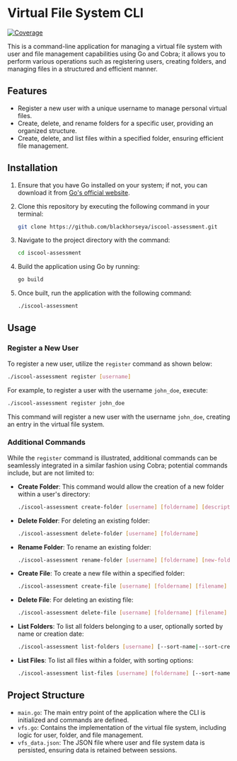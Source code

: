 # Virtual File System CLI

[![Coverage](https://sonarcloud.io/api/project_badges/measure?project=blackhorseya_iscool-assessment&metric=coverage)](https://sonarcloud.io/summary/new_code?id=blackhorseya_iscool-assessment)

This is a command-line application for managing a virtual file system with user and file management capabilities using
Go and Cobra; it allows you to perform various operations such as registering users, creating folders, and managing
files in a structured and efficient manner.

## Features

- Register a new user with a unique username to manage personal virtual files.
- Create, delete, and rename folders for a specific user, providing an organized structure.
- Create, delete, and list files within a specified folder, ensuring efficient file management.

## Installation

1. Ensure that you have Go installed on your system; if not, you can download it
   from [Go's official website](https://golang.org/dl/).
2. Clone this repository by executing the following command in your terminal:

   ```sh
   git clone https://github.com/blackhorseya/iscool-assessment.git
   ```

3. Navigate to the project directory with the command:

   ```sh
   cd iscool-assessment
   ```

4. Build the application using Go by running:

   ```sh
   go build
   ```

5. Once built, run the application with the following command:

   ```sh
   ./iscool-assessment
   ```

## Usage

### Register a New User

To register a new user, utilize the `register` command as shown below:

```sh
./iscool-assessment register [username]
```

For example, to register a user with the username `john_doe`, execute:

```sh
./iscool-assessment register john_doe
```

This command will register a new user with the username `john_doe`, creating an entry in the virtual file system.

### Additional Commands

While the `register` command is illustrated, additional commands can be seamlessly integrated in a similar fashion using
Cobra; potential commands include, but are not limited to:

- **Create Folder**: This command would allow the creation of a new folder within a user's directory:
  ```sh
  ./iscool-assessment create-folder [username] [foldername] [description]
  ```

- **Delete Folder**: For deleting an existing folder:
  ```sh
  ./iscool-assessment delete-folder [username] [foldername]
  ```

- **Rename Folder**: To rename an existing folder:
  ```sh
  ./iscool-assessment rename-folder [username] [foldername] [new-foldername]
  ```

- **Create File**: To create a new file within a specified folder:
  ```sh
  ./iscool-assessment create-file [username] [foldername] [filename] [description]
  ```

- **Delete File**: For deleting an existing file:
  ```sh
  ./iscool-assessment delete-file [username] [foldername] [filename]
  ```

- **List Folders**: To list all folders belonging to a user, optionally sorted by name or creation date:
  ```sh
  ./iscool-assessment list-folders [username] [--sort-name|--sort-created] [asc|desc]
  ```

- **List Files**: To list all files within a folder, with sorting options:
  ```sh
  ./iscool-assessment list-files [username] [foldername] [--sort-name|--sort-created] [asc|desc]
  ```

## Project Structure

- `main.go`: The main entry point of the application where the CLI is initialized and commands are defined.
- `vfs.go`: Contains the implementation of the virtual file system, including logic for user, folder, and file
  management.
- `vfs_data.json`: The JSON file where user and file system data is persisted, ensuring data is retained between
  sessions.
